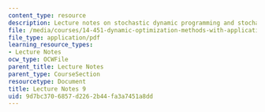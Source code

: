 ```yaml
---
content_type: resource
description: Lecture notes on stochastic dynamic programming and stochastic dynamics.
file: /media/courses/14-451-dynamic-optimization-methods-with-applications-fall-2009/9d7bc3706857d2262b44fa3a7451a8dd_MIT14_451F09_lec09.pdf
file_type: application/pdf
learning_resource_types:
- Lecture Notes
ocw_type: OCWFile
parent_title: Lecture Notes
parent_type: CourseSection
resourcetype: Document
title: Lecture Notes 9
uid: 9d7bc370-6857-d226-2b44-fa3a7451a8dd
---
```

